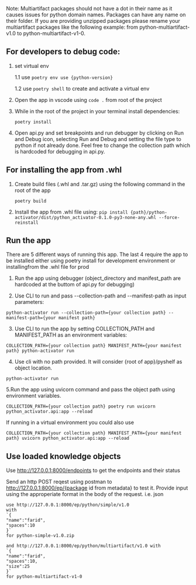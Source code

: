 
Note: Multiartifact packages should not have a dot in their name as it causes issues for python domain names. Packages can have any name on their folder. If you are providing unzipped packages please rename your multiartifact packages like the following example: from  python-multiartifact-v1.0 to python-multiartifact-v1-0.

## For developers to debug code:
1. set virtual env
    
    1.1 use `poetry env use {python-version}`

    1.2 use `poetry shell` to create and activate a virtual env

2. Open the app in vscode using `code .` from root of the project

3. While in the root of the project in your terminal install dependencies:
    
    `poetry install`

4. Open api.py and set breakpoints and run debugger by clicking on Run and Debug icon, selecting Run and Debug and setting the file type to python if not already done. Feel free to change the collection path which is hardcoded for debugging in api.py.

## For installing the app from .whl

1. Create build files (.whl and .tar.gz) using the following command in the root of the app

    `poetry build`

2. Install the app from .whl file using:
    `pip install {path}/python-activator/dist/python_activator-0.1.0-py3-none-any.whl --force-reinstall`

## Run the app
There are 5 different ways of running this app. The last 4 require the app to be installed either using poetry install  for development environment or installingfrom the .whl file for prod

1. Run the app using debugger (object_directory and manifest_path are hardcoded at the buttom of api.py for debugging)

2. Use CLI to run and pass --collection-path and --manifest-path as input parameters:   

`python-activator run --collection-path={your collection path} --manifest-path={your manifest path}`

3. Use CLI to run the app by setting COLLECTION_PATH and MANIFEST_PATH as an environment variables:    

`COLLECTION_PATH={your collection path} MANIFEST_PATH={your manifest path} python-activator run`

4. Use cli with no path provided. It will consider {root of app}/pyshelf as object location.

`python-activator run`

5.Run the app using uvicorn command and pass the object path using environment variables. 

`COLLECTION_PATH={your collection path} poetry run uvicorn python_activator.api:app --reload` 

If running in a virtual environment you could also use 

`COLLECTION_PATH={your collection path} MANIFEST_PATH={your manifest path} uvicorn python_activator.api:app --reload`

## Use loaded knowledge objects
Use http://127.0.0.1:8000/endpoints to get the endpoints and their status


Send an http POST reqest using postman to http://127.0.0.1:8000/ep/{package id from metadata}  to test it. Provide input using the approperiate format in the body of the request. i.e. json
    
    use http://127.0.0.1:8000/ep/python/simple/v1.0
    with 
    `{
    "name":"farid",
    "spaces":10
    }`
    for python-simple-v1.0.zip

    and http://127.0.0.1:8000/ep/python/multiartifact/v1.0 with 
    `{
    "name":"farid",
    "spaces":10,
    "size":25
    }`
    for python-multiartifact-v1-0








